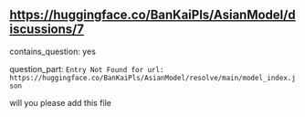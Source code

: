 ## https://huggingface.co/BanKaiPls/AsianModel/discussions/7

contains_question: yes

question_part: `Entry Not Found for url: https://huggingface.co/BanKaiPls/AsianModel/resolve/main/model_index.json`

will you please add this file